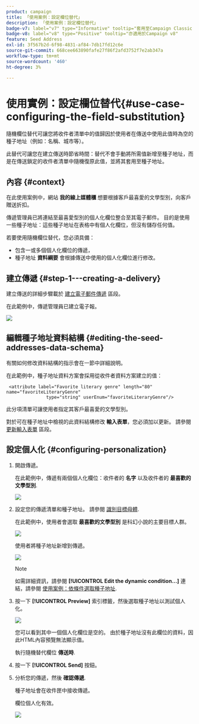 ```yaml
---
product: campaign
title: 「使用案例：設定欄位替代」
description: 「使用案例：設定欄位替代」
badge-v7: label="v7" type="Informative" tooltip="套用至Campaign Classic v7"
badge-v8: label="v8" type="Positive" tooltip="亦適用於Campaign v8"
feature: Seed Address
exl-id: 3f567b2d-6f98-4831-af84-7db17fd12c6e
source-git-commit: 668cee663890fafe27f86f2afd3752f7e2ab347a
workflow-type: tm+mt
source-wordcount: '460'
ht-degree: 3%

---
```


# 使用實例：設定欄位替代{#use-case-configuring-the-field-substitution}



隨機欄位替代可讓您將收件者清單中的值歸因於使用者在傳送中使用此值時為空的種子地址（例如：名稱、城市等）。

此替代可讓您在建立傳送時節省時間：替代不會手動將所需值新增至種子地址，而是在傳送鎖定的收件者清單中隨機復原此值，並將其套用至種子地址。

## 內容 {#context}

在此使用案例中，網站 **我的線上媒體櫃** 想要根據客戶最喜愛的文學型別，向客戶贈送折扣。

傳遞管理員已將連結至最喜愛型別的個人化欄位整合至其電子郵件。 目的是使用一些種子地址：這些種子地址在表格中有個人化欄位，但沒有儲存任何值。

若要使用隨機欄位替代，您必須具備：

* 包含一或多個個人化欄位的傳遞，
* 種子地址 **資料綱要** 會根據傳送中使用的個人化欄位進行修改。

## 建立傳遞 {#step-1---creating-a-delivery}

建立傳送的詳細步驟載於 [建立電子郵件傳遞](creating-an-email-delivery.md) 區段。

在此範例中，傳遞管理員已建立電子報。

![](assets/dlv_seeds_usecase_24.png)

## 編輯種子地址資料結構 {#editing-the-seed-addresses-data-schema}

有關如何修改資料結構的指示會在一節中詳細說明。

在此範例中，種子地址資料方案會採用從收件者資料方案建立的值：

```
 <attribute label="Favorite literary genre" length="80" name="favoriteLiteraryGenre"
               type="string" userEnum="favoriteLiteraryGenre"/>
```

此分項清單可讓使用者指定其客戶最喜愛的文學型別。

對於可在種子地址中檢視的此資料結構修改 **輸入表單**，您必須加以更新。 請參閱 [更新輸入表單](use-case-selecting-seed-addresses-on-criteria.md#updating-the-input-form) 區段。

## 設定個人化 {#configuring-personalization}

1. 開啟傳遞。

   在此範例中，傳遞有兩個個人化欄位：收件者的 **名字** 以及收件者的 **最喜歡的文學型別**.

   ![](assets/dlv_seeds_usecase_25.png)

1. 設定您的傳遞清單和種子地址。 請參閱 [識別目標母體](steps-defining-the-target-population.md).

   在此範例中，使用者會選取 **最喜歡的文學型別** 是科幻小說的主要目標人群。

   ![](assets/dlv_seeds_usecase_26.png)

   使用者將種子地址新增到傳遞。

   ![](assets/dlv_seeds_usecase_27.png)

   >[!NOTE]
   >
   >如需詳細資訊，請參閱 **[!UICONTROL Edit the dynamic condition...]** 連結，請參閱 [使用案例：依條件選取種子地址](use-case-selecting-seed-addresses-on-criteria.md).

1. 按一下 **[!UICONTROL Preview]** 索引標籤，然後選取種子地址以測試個人化。

   ![](assets/dlv_seeds_usecase_28.png)

   您可以看到其中一個個人化欄位是空的。 由於種子地址沒有此欄位的資料，因此HTML內容預覽無法顯示值。

   執行隨機替代欄位 **傳送時**.

1. 按一下 **[!UICONTROL Send]** 按鈕。
1. 分析您的傳遞，然後 **確認傳遞**.

   種子地址會在收件匣中接收傳遞。

   欄位個人化有效。

   ![](assets/dlv_seeds_usecase_08.png)
